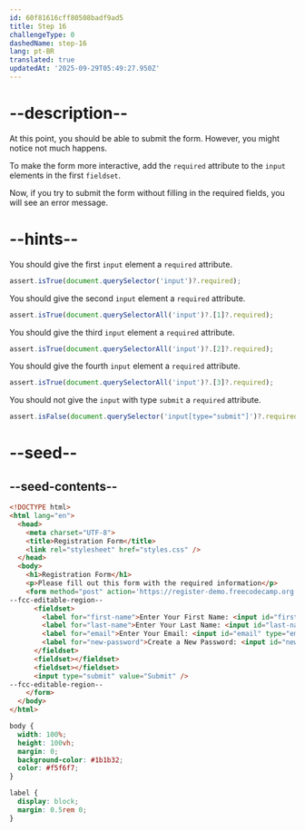 ```yaml
---
id: 60f81616cff80508badf9ad5
title: Step 16
challengeType: 0
dashedName: step-16
lang: pt-BR
translated: true
updatedAt: '2025-09-29T05:49:27.950Z'
---
```


# --description--

At this point, you should be able to submit the form. However, you might notice not much happens.

To make the form more interactive, add the `required` attribute to the `input` elements in the first `fieldset`.

Now, if you try to submit the form without filling in the required fields, you will see an error message.

# --hints--

You should give the first `input` element a `required` attribute.

```js
assert.isTrue(document.querySelector('input')?.required);
```

You should give the second `input` element a `required` attribute.

```js
assert.isTrue(document.querySelectorAll('input')?.[1]?.required);
```

You should give the third `input` element a `required` attribute.

```js
assert.isTrue(document.querySelectorAll('input')?.[2]?.required);
```

You should give the fourth `input` element a `required` attribute.

```js
assert.isTrue(document.querySelectorAll('input')?.[3]?.required);
```

You should not give the `input` with type `submit` a `required` attribute.

```js
assert.isFalse(document.querySelector('input[type="submit"]')?.required);
```

# --seed--

## --seed-contents--

```html
<!DOCTYPE html>
<html lang="en">
  <head>
    <meta charset="UTF-8">
    <title>Registration Form</title>
    <link rel="stylesheet" href="styles.css" />
  </head>
  <body>
    <h1>Registration Form</h1>
    <p>Please fill out this form with the required information</p>
    <form method="post" action='https://register-demo.freecodecamp.org'>
--fcc-editable-region--
      <fieldset>
        <label for="first-name">Enter Your First Name: <input id="first-name" type="text" /></label>
        <label for="last-name">Enter Your Last Name: <input id="last-name" type="text" /></label>
        <label for="email">Enter Your Email: <input id="email" type="email" /></label>
        <label for="new-password">Create a New Password: <input id="new-password" type="password" /></label>
      </fieldset>
      <fieldset></fieldset>
      <fieldset></fieldset>
      <input type="submit" value="Submit" />
--fcc-editable-region--
    </form>
  </body>
</html>
```

```css
body {
  width: 100%;
  height: 100vh;
  margin: 0;
  background-color: #1b1b32;
  color: #f5f6f7;
}

label {
  display: block;
  margin: 0.5rem 0;
}

```

